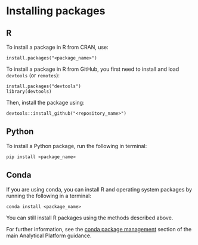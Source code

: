 # Installing packages

## R

To install a package in R from CRAN, use:

```
install.packages("<package_name>")
```

To install a package in R from GitHub, you first need to install and load `devtools` (or `remotes`):

```
install.packages("devtools")
library(devtools)
```

Then, install the package using:

```
devtools::install_github("<repository_name>")
```

## Python

To install a Python package, run the following in  terminal:

```
pip install <package_name>
```

## Conda

If you are using conda, you can install R and operating system packages by running the following in a terminal:

```
conda install <package_name>
```

You can still install R packages using the methods described above.

For further information, see the [conda package management](../conda) section of the main Analytical Platform guidance.
